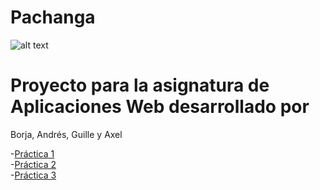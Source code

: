 # Pachanga

![alt text](https://github.com/borjalor/ProyectoAW/blob/master/Logo-naranja.png)

# Proyecto para la asignatura de Aplicaciones Web desarrollado por
Borja, Andrés, Guille y Axel

-[Práctica 1](https://github.com/borjalor/ProyectoAW/tree/master/P1-Grupo8-Pachanga)
<br>
-[Práctica 2](https://github.com/borjalor/ProyectoAW/tree/master/P2-Grupo8-Pachanga)
<br>
-[Práctica 3](https://github.com/borjalor/ProyectoAW/tree/master/P3-Grupo8-Pachanga)
<br>
